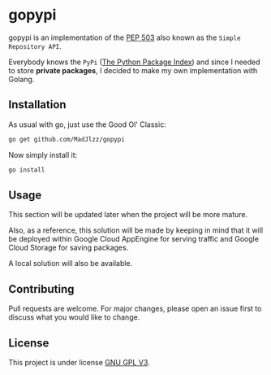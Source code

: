 # gopypi

gopypi is an implementation of the [PEP 503](https://www.python.org/dev/peps/pep-0503/) also known
as the `Simple Repository API`.

Everybody knows the `PyPi` ([The Python Package Index](https://pypi.org/)) and since I needed to store **private packages**,
I decided to make my own implementation with Golang.

## Installation

As usual with go, just use the Good Ol' Classic:
```bash
go get github.com/MadJlzz/gopypi
```

Now simply install it: 
```bash
go install
```

## Usage

This section will be updated later when the project will be more mature.

Also, as a reference, this solution will be made by keeping in mind that it will be deployed within
Google Cloud AppEngine for serving traffic and Google Cloud Storage for saving packages.

A local solution will also be available.

## Contributing

Pull requests are welcome. For major changes, please open an issue first to discuss what you would like to change. 

## License

This project is under license [GNU GPL V3](LICENSE).